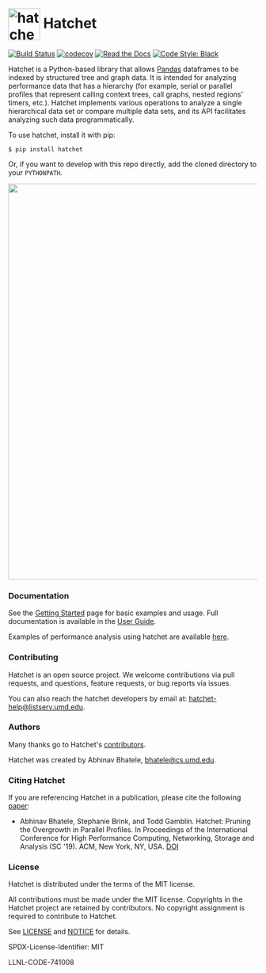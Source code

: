# <img src="https://raw.githubusercontent.com/LLNL/hatchet/develop/logo-hex.png" width="64" valign="middle" alt="hatchet"/> Hatchet

[![Build Status](https://travis-ci.com/LLNL/hatchet.svg?branch=develop)](https://travis-ci.com/LLNL/hatchet)
[![codecov](https://codecov.io/gh/LLNL/hatchet/branch/develop/graph/badge.svg)](https://codecov.io/gh/LLNL/hatchet)
[![Read the Docs](http://readthedocs.org/projects/hatchet/badge/?version=latest)](http://hatchet.readthedocs.io)
[![Code Style: Black](https://img.shields.io/badge/code%20style-black-000000.svg)](https://github.com/psf/black)

Hatchet is a Python-based library that allows [Pandas](https://pandas.pydata.org) dataframes to be indexed by structured tree and graph data. It is intended for analyzing performance data that has a hierarchy (for example, serial or parallel profiles that represent calling context trees, call graphs, nested regions’ timers, etc.). Hatchet implements various operations to analyze a single hierarchical data set or compare multiple data sets, and its API facilitates analyzing such data programmatically.

To use hatchet, install it with pip:

```
$ pip install hatchet
```

Or, if you want to develop with this repo directly, add the cloned
directory to your `PYTHONPATH`.

<p align="center">
  <img src="https://raw.githubusercontent.com/LLNL/hatchet/develop/screenshot.png" width=800>
</p>


### Documentation

See the [Getting Started](https://hatchet.readthedocs.io/en/latest/getting_started.html) page for basic examples and usage. Full documentation is available in the [User Guide](https://hatchet.readthedocs.io/en/latest/user_guide.html).

Examples of performance analysis using hatchet are available [here](https://hatchet.readthedocs.io/en/latest/analysis_examples.html).


### Contributing

Hatchet is an open source project. We welcome contributions via pull requests,
and questions, feature requests, or bug reports via issues.

You can also reach the hatchet developers by email at: [hatchet-help@listserv.umd.edu](mailto:hatchet-help@listserv.umd.edu).

### Authors

Many thanks go to Hatchet's
[contributors](https://github.com/llnl/hatchet/graphs/contributors).

Hatchet was created by Abhinav Bhatele, bhatele@cs.umd.edu.


### Citing Hatchet

If you are referencing Hatchet in a publication, please cite the
following [paper](http://www.cs.umd.edu/~bhatele/pubs/pdf/2019/sc2019.pdf):

 * Abhinav Bhatele, Stephanie Brink, and Todd Gamblin. Hatchet: Pruning
   the Overgrowth in Parallel Profiles. In Proceedings of the International
   Conference for High Performance Computing, Networking, Storage and Analysis
   (SC '19). ACM, New York, NY, USA. [DOI](
   http://doi.acm.org/10.1145/3295500.3356219)

### License


Hatchet is distributed under the terms of the MIT license.

All contributions must be made under the MIT license.  Copyrights in the
Hatchet project are retained by contributors.  No copyright assignment is
required to contribute to Hatchet.

See [LICENSE](https://github.com/llnl/hatchet/blob/develop/LICENSE) and
[NOTICE](https://github.com/llnl/hatchet/blob/develop/NOTICE) for details.

SPDX-License-Identifier: MIT

LLNL-CODE-741008
